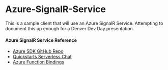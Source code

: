 # Azure-SignalR-Service
This is a sample client that will use an Azure SignalR Service. Attempting to document this up enough for a Denver Dev Day presentation.

#### Azure SignalR Service Reference
* [Azure SDK GitHub Repo](https://github.com/Azure/azure-signalr)
* [Quickstarts Serverless Chat](https://github.com/Azure-Samples/signalr-service-quickstart-serverless-chat)
* [Azure Function Bindings](https://github.com/Azure/azure-functions-signalrservice-extension)
